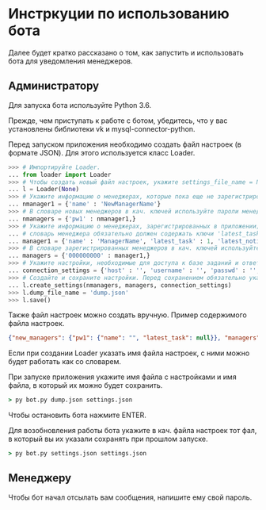 # Инстркуции по использованию бота

Далее будет кратко рассказано о том, как запустить и использовать бота для уведомления менеджеров.

## Администратору

Для запуска бота используйте Python 3.6.

Прежде, чем приступать к работе с ботом, убедитесь, что у вас установлены библиотеки vk и mysql-connector-python.

Перед запуском приложения необходимо создать файл настроек (в формате JSON). Для этого используется класс Loader.

~~~ python
>>> # Импортируйте Loader.
... from loader import Loader
>>> # Чтобы создать новый файл настроек, укажите settings_file_name = None.
... l = Loader(None)
>>> # Укажите информацию о менеджерах, которые пока еще не зарегистрированы в приложении.
... nmanager1 = {'name' : 'NewManagerName'}
>>> # В словаре новых менеджеров в кач. ключей используйте пароли менеджеров.
... nmanagers = {'pw1' : nmanager1,}
>>> # Укажите информацию о менеджерах, зарегистрированных в приложении;
... # словарь менеджера обязательно должен содержать ключи 'latest_task', 'latest_notification' и 'latest_msg_type'.
... manager1 = {'name' : 'ManagerName', 'latest_task' : 1, 'latest_notification' : 'not', 'latest_msg_type': None}
>>> # В словаре зарегистрированных менеджеров в кач. ключей используйте id менеджеров в vk.
... managers = {'000000000' : manager1,}
>>> # Укажите настройки, необходимые для доступа к базе заданий и ответов.
... connection_settings = {'host' : '', 'username' : '', 'passwd' : '', 'database' : ''}
>>> # Создайте и сохраните настройки. Перед сохранением обязательно укажите файл, в который оно будет произведено.
... l.create_settings(nmanagers, managers, connection_settings)
>>> l.dump_file_name = 'dump.json'
>>> l.save()
~~~

Также файл настроек можно создать вручную. Пример содержимого файла настроек.

~~~ json
{"new_managers": {"pw1": {"name": "", "latest_task": null}}, "managers": {"000000000": {"name": "", "latest_task": 32, "latest_msg_type": null, "latest_notification": "\u041a\u043e\u043b-\u0432\u043e \u0437\u0430\u0434\u0430\u0447: 2 \u0448\u0442\u0443\u043a\n\u0417\u0430\u043a\u0430\u0437 \u043e\u0442 )\u043d\u043d\u04350\u0412\u0430\u0436\u043d\u044b\u0439 \u0447\u0435\u043b\u043e\u0432\u0435\u043a\n\u0421\u0443\u043c\u043c\u0430: 200.4 \u20bd\n\u041e\u043f\u0438\u0441\u0430\u043d\u0438\u0435: \u0422\u0415\u0421\u0422212\n"}}, "connection_settings": {"host": "...", "username": "...", "passwd": "...", "database": "..."}}
~~~

Если при создании Loader указать имя файла настроек, с ними можно будет работать как со словарем.

При запуске приложения укажите имя файла с настройками и имя файла, в который их можно будет сохранить.

~~~ cmd
> py bot.py dump.json settings.json
~~~

Чтобы остановить бота нажмите ENTER.

Для возобновления работы бота укажите в кач. файла настроек тот фал, в который вы их указали сохранять при прошлом запуске.

~~~ cmd
> py bot.py settings.json settings.json
~~~

## Менеджеру

Чтобы бот начал отсылать вам сообщения, напишите ему свой пароль.